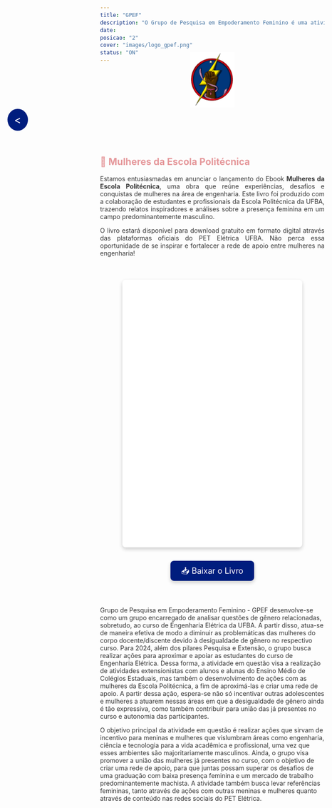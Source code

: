 ```yaml
---
title: "GPEF"
description: "O Grupo de Pesquisa em Empoderamento Feminino é uma atividade que trata sobre questões de gênero e avalia a baixa participação de mulheres nos cursos de graduação da área de exatas."
date:
posicao: "2"
cover: "images/logo_gpef.png"
status: "ON"
---
```

<!-- imagem da atividade-->
<div style="text-align: center; margin-top: -40px;"> <!-- Reduzindo a margem superior -->
  <img src="/atividades/GPEF/images/logo_gpef_sem_borda.png" alt="Imagem Centralizada" style="width: 20%; height: auto;">
</div>
<!--Botão para voltar para a página anterior-->
<a href="javascript:history.back()" style="position: fixed; center: 20px; left: 20px; background-color: #001D7E; color: white; padding: 10px 15px; border-radius: 50%; text-decoration: none; font-size: 24px; z-index: 1000;">&lt;</a>

### <span style="color:#001D7E;" class="blink-animation"><i><u>LANÇAMENTO</i></u></span>

<style>
@keyframes blink {
    0%, 100% {
        opacity: 1;
    }
    50% {
        opacity: 0;
    }
}

.blink-animation {
    display: inline-block;
    animation: blink 1s step-start infinite;
}
</style>

<br>

## <span style="color:#E5989B;">📖 Mulheres da Escola Politécnica</span>

<p style="color: #333; text-align: justify;">
  Estamos entusiasmadas em anunciar o lançamento do Ebook <strong>Mulheres da Escola Politécnica</strong>, uma obra que reúne experiências, desafios e conquistas de mulheres na área de engenharia. Este livro foi produzido com a colaboração de estudantes e profissionais da Escola Politécnica da UFBA, trazendo relatos inspiradores e análises sobre a presença feminina em um campo predominantemente masculino.
</p>

<p style="color: #333; text-align: justify;">
  O livro estará disponível para download gratuito em formato digital através das plataformas oficiais do PET Elétrica UFBA. Não perca essa oportunidade de se inspirar e fortalecer a rede de apoio entre mulheres na engenharia!
</p>
<br>

<!-- Visualização integrada -->
<div style="text-align: center; margin-top: 20px;">
<!---
  <iframe src="/docs/livros/Mulheres da Escola Politecnica da UFBA.pdf#toolbar=0" width="80%" height="600px" style="border: none; border-radius: 8px; box-shadow: 0 4px 8px rgba(0,0,0,0.2);">
  </iframe>
--->
  <iframe src="/docs/livros/Mulheres da Escola Politecnica da UFBA.pdf" width="80%" height="600px" style="border: none; border-radius: 8px; box-shadow: 0 4px 8px rgba(0,0,0,0.2);">
  </iframe>
</div>
<br>
<!-- Botão para download -->
<div style="text-align: center; margin-top: 20px;">
  <a href="/docs/livros/Mulheres da Escola Politecnica da UFBA.pdf" download style="background-color: #001D7E; color: white; padding: 12px 24px; border-radius: 8px; text-decoration: none; font-size: 18px; box-shadow: 0 4px 8px rgba(0,0,0,0.2);">
    📥 Baixar o Livro
  </a>
</div>

<br><br>

<!--  o conterúdo começa a partir daqui -->
<p style="color: #333;">
  Grupo de Pesquisa em Empoderamento Feminino - GPEF desenvolve-se como um grupo
  encarregado de analisar questões de gênero relacionadas, sobretudo, ao curso de Engenharia
  Elétrica da UFBA. A partir disso, atua-se de maneira efetiva de modo a diminuir as problemáticas
  das mulheres do corpo docente/discente devido à desigualdade de gênero no respectivo curso. Para
  2024, além dos pilares Pesquisa e Extensão, o grupo busca realizar ações para aproximar e apoiar as
  estudantes do curso de Engenharia Elétrica. Dessa forma, a atividade em questão visa a realização
  de atividades extensionistas com alunos e alunas do Ensino Médio de Colégios Estaduais, mas
  também o desenvolvimento de ações com as mulheres da Escola Politécnica, a fim de aproximá-las e
  criar uma rede de apoio. A partir dessa ação, espera-se não só incentivar outras adolescentes e
  mulheres a atuarem nessas áreas em que a desigualdade de gênero ainda é tão expressiva, como
  também contribuir para união das já presentes no curso e autonomia das participantes.
</p>
<p style="color: #333;">
  O objetivo principal da atividade em questão é realizar ações que sirvam de incentivo para meninas
  e mulheres que vislumbram áreas como engenharia, ciência e tecnologia para a vida acadêmica e
  profissional, uma vez que esses ambientes são majoritariamente masculinos. Ainda, o grupo visa
  promover a união das mulheres já presentes no curso, com o objetivo de criar uma rede de apoio,
  para que juntas possam superar os desafios de uma graduação com baixa presença feminina e um
  mercado de trabalho predominantemente machista. A atividade também busca levar referências
  femininas, tanto através de ações com outras meninas e mulheres quanto através de conteúdo nas
  redes sociais do PET Elétrica.
</p><br><br>